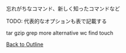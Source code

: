 
忘れがちなコマンド、新しく知ったコマンドなど

TODO: 代表的なオプションも表で記載する

tar
gzip
grep
more
alternative
wc
find
touch

[Back to Outline](https://github.com/baki504/knowledge/blob/master/README.md)
